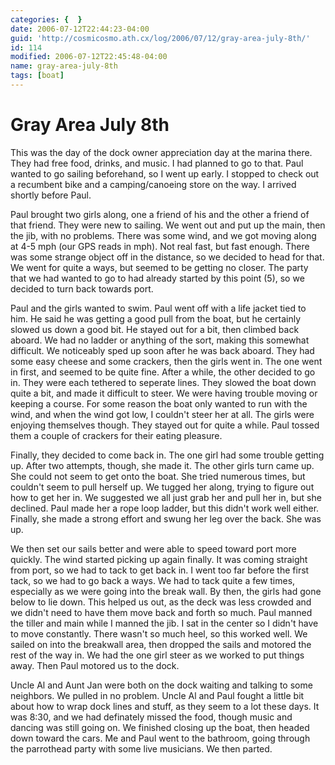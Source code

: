```yaml
---
categories: {  }
date: 2006-07-12T22:44:23-04:00
guid: 'http://cosmicosmo.ath.cx/log/2006/07/12/gray-area-july-8th/'
id: 114
modified: 2006-07-12T22:45:48-04:00
name: gray-area-july-8th
tags: [boat]
---
```


Gray Area July 8th
==================

This was the day of the dock owner appreciation day at the marina there.  They had free food, drinks, and music.  I had planned to go to that.  Paul wanted to go sailing beforehand, so I went up early.  I stopped to check out a recumbent bike and a camping/canoeing store on the way.  I arrived shortly before Paul.

Paul brought two girls along, one a friend of his and the other a friend of that friend.  They were new to sailing.  We went out and put up the main, then the jib, with no problems.  There was some wind, and we got moving along at 4-5 mph (our GPS reads in mph).  Not real fast, but fast enough.  There was some strange object off in the distance, so we decided to head for that.  We went for quite a ways, but seemed to be getting no closer.  The party that we had wanted to go to had already started by this point (5), so we decided to turn back towards port.

Paul and the girls wanted to swim.  Paul went off with a life jacket tied to him.  He said he was getting a good pull from the boat, but he certainly slowed us down a good bit.  He stayed out for a bit, then climbed back aboard.  We had no ladder or anything of the sort, making this somewhat difficult.  We noticeably sped up soon after he was back aboard.  They had some easy cheese and some crackers, then the girls went in.  The one went in first, and seemed to be quite fine.  After a while, the other decided to go in.  They were each tethered to seperate lines.  They slowed the boat down quite a bit, and made it difficult to steer.  We were having trouble moving or keeping a course.  For some reason the boat only wanted to run with the wind, and when the wind got low, I couldn't steer her at all.  The girls were enjoying themselves though.  They stayed out for quite a while.  Paul tossed them a couple of crackers for their eating pleasure.

Finally, they decided to come back in.  The one girl had some trouble getting up.  After two attempts, though, she made it.  The other girls turn came up.  She could not seem to get onto the boat.  She tried numerous times, but couldn't seem to pull herself up.  We tugged her along, trying to figure out how to get her in.  We suggested we all just grab her and pull her in, but she declined.  Paul made her a rope loop ladder, but this didn't work well either.  Finally, she made a strong effort and swung her leg over the back.  She was up.

We then set our sails better and were able to speed toward port more quickly.  The wind started picking up again finally.  It was coming straight from port, so we had to tack to get back in.  I went too far before the first tack, so we had to go back a ways.  We had to tack quite a few times, especially as we were going into the break  wall.  By then, the girls had gone below to lie down.  This helped us out, as the deck was less crowded and we didn't need to have them move back and forth so much.  Paul manned the tiller and main while I manned the jib.  I sat in the center so I didn't have to move constantly.  There wasn't so much heel, so this worked well.  We sailed on into the breakwall area, then dropped the sails and motored the rest of the way in.  We had the one girl steer as we worked to put things away.  Then Paul motored us to the dock.

Uncle Al and Aunt Jan were both on the dock waiting and talking to some neighbors.  We pulled in no problem.  Uncle Al and Paul fought a little bit about how to wrap dock lines and stuff, as they seem to a lot these days. It was 8:30, and we had definately missed the food, though music and dancing was still going on.  We finished closing up the boat, then headed down toward the cars.  Me and Paul went to the bathroom, going through the parrothead party with some live musicians.  We then parted.
